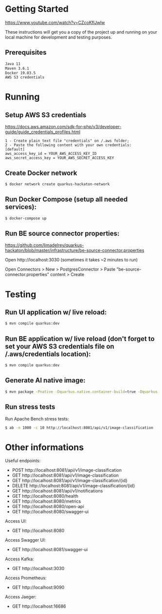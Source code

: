 # Getting Started
https://www.youtube.com/watch?v=CZcoKflJwlw

These instructions will get you a copy of the project up and running on your local machine for development and testing purposes.

## Prerequisites

```bash
Java 11
Maven 3.6.1
Docker 19.03.5
AWS S3 credentials
```

# Running

## Setup AWS S3 credentials
https://docs.aws.amazon.com/sdk-for-php/v3/developer-guide/guide_credentials_profiles.html
```
1 - Create plain text file "credentials" on /.aws folder;
2 - Paste the following content with your own credentials:
[default]
aws_access_key_id = YOUR_AWS_ACCESS_KEY_ID
aws_secret_access_key = YOUR_AWS_SECRET_ACCESS_KEY
```


## Create Docker network
```bash
$ docker network create quarkus-hackaton-network
```

## Run Docker Compose (setup all needed services):
```bash
$ docker-compose up
```

## Run BE source connector properties:
https://github.com/limadelrey/quarkus-hackaton/blob/master/infrastructure/be-source-connector.properties

Open http://localhost:3030 (sometimes it takes ~2 minutes to run)

Open Connectors > New > PostgresConnector >  Paste "be-source-connector.properties" content > Create


# Testing

## Run UI application w/ live reload:
```bash
$ mvn compile quarkus:dev
```


## Run BE application w/ live reload (don't forget to set your AWS S3 credentials file on /.aws/credentials location):
```bash
$ mvn compile quarkus:dev
```

## Generate AI native image:
```bash
$ mvn package -Pnative -Dquarkus.native.container-build=true -Dquarkus.native.builder-image=limadelrey/quarkus-hackaton-graalvm-with-python
```                         

## Run stress tests
Run Apache Bench stress tests:
```bash
$ ab -n 1000 -c 10 http://localhost:8081/api/v1/image-classification
```

# Other informations
Useful endpoints:

- POST http://localhost:8081/api/v1/image-classification
- GET http://localhost:8081/api/v1/image-classification
- GET http://localhost:8081/api/v1/image-classification/{id}
- DELETE http://localhost:8081/api/v1/image-classification/{id}
- GET http://localhost:8081/api/v1/notifications
- GET http://localhost:8080/health
- GET http://localhost:8080/metrics
- GET http://localhost:8080/open-api
- GET http://localhost:8080/swagger-ui

Access UI:
- GET http://localhost:8080

Access Swagger UI:
- GET http://localhost:8081/swagger-ui

Access Kafka:
- GET http://localhost:3030

Access Prometheus:
- GET http://localhost:9090

Access Jaeger:
- GET http://localhost:16686
